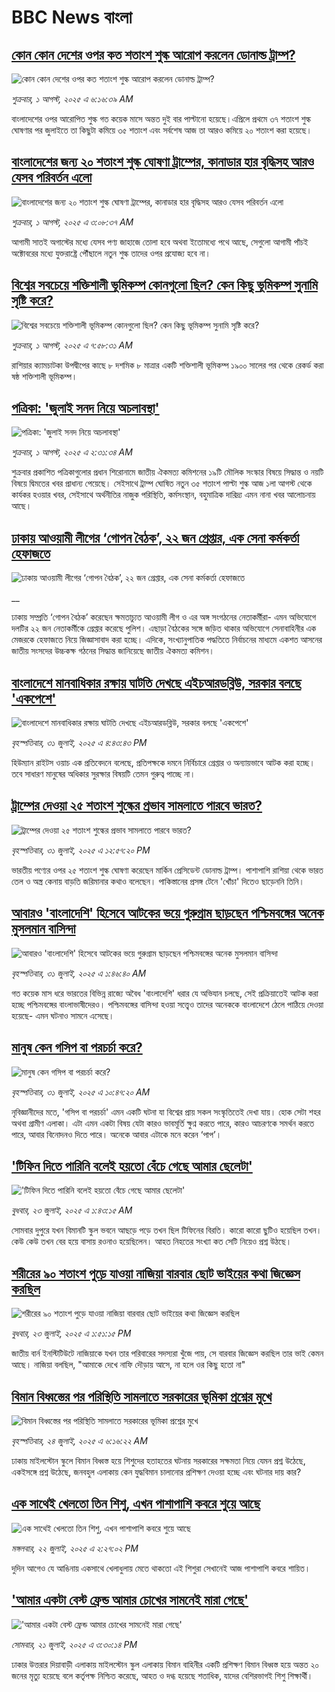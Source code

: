 # BBC News বাংলা## [কোন কোন দেশের ওপর কত শতাংশ শুল্ক আরোপ করলেন ডোনাল্ড ট্রাম্প? ](https://www.bbc.com/bengali/articles/c8x5j7ep2pxo?at_medium=RSS&at_campaign=rss?at_campaign=githubrss)![কোন কোন দেশের ওপর কত শতাংশ শুল্ক আরোপ করলেন ডোনাল্ড ট্রাম্প? ](https://ichef.bbci.co.uk/ace/ws/240/cpsprodpb/ba44/live/34a6d070-6e97-11f0-af20-030418be2ca5.jpg)_শুক্রবার, ১ আগস্ট, ২০২৫ এ ৬:১৬:৩৯ AM_বাংলাদেশের ওপর আরোপিত শুল্ক গত কয়েক মাসে অন্তত দুই বার পাল্টানো হয়েছে।এপ্রিলে প্রথমে ৩৭ শতাংশ শুল্ক ঘোষণার পর জুলাইতে তা কিছুটা কমিয়ে ৩৫ শতাংশ এবং সর্বশেষ আজ তা আরও কমিয়ে ২০ শতাংশ করা হয়েছে।## [বাংলাদেশের জন্য ২০ শতাংশ শুল্ক ঘোষণা ট্রাম্পের, কানাডার হার বৃদ্ধিসহ আরও যেসব পরিবর্তন এলো](https://www.bbc.com/bengali/articles/cy407g0de3po?at_medium=RSS&at_campaign=rss?at_campaign=githubrss)![বাংলাদেশের জন্য ২০ শতাংশ শুল্ক ঘোষণা ট্রাম্পের, কানাডার হার বৃদ্ধিসহ আরও যেসব পরিবর্তন এলো](https://ichef.bbci.co.uk/ace/ws/240/cpsprodpb/ea34/live/60cfed60-6e94-11f0-8dbd-f3d32ebd3327.jpg)_শুক্রবার, ১ আগস্ট, ২০২৫ এ ৩:০৮:৩৭ AM_আগামী সাতই অগাস্টের মধ্যে যেসব পণ্য জাহাজে তোলা হবে অথবা ইতোমধ্যে পথে আছে, সেগুলো আগামী পাঁচই অক্টোবরের মধ্যে যুক্তরাষ্ট্রে পৌঁছালে নতুন শুল্ক তাদের ওপর প্রযোজ্য হবে না।## [বিশ্বের সবচেয়ে শক্তিশালী ভূমিকম্প কোনগুলো ছিল? কেন কিছু ভূমিকম্প সুনামি সৃষ্টি করে?](https://www.bbc.com/bengali/articles/cx2p67dgk4xo?at_medium=RSS&at_campaign=rss?at_campaign=githubrss)![বিশ্বের সবচেয়ে শক্তিশালী ভূমিকম্প কোনগুলো ছিল? কেন কিছু ভূমিকম্প সুনামি সৃষ্টি করে?](https://ichef.bbci.co.uk/ace/ws/240/cpsprodpb/a020/live/91190700-6dda-11f0-8dbd-f3d32ebd3327.jpg)_শুক্রবার, ১ আগস্ট, ২০২৫ এ ৭:৫৮:৩১ AM_রাশিয়ার ক্যামচাটকা উপদ্বীপের কাছে ৮ দশমিক ৮ মাত্রার একটি শক্তিশালী ভূমিকম্প ১৯০০ সালের পর থেকে রেকর্ড করা ষষ্ঠ শক্তিশালী ভূমিকম্প।## [পত্রিকা: 'জুলাই সনদ নিয়ে অচলাবস্থা'](https://www.bbc.com/bengali/articles/cy4dp7e8lvlo?at_medium=RSS&at_campaign=rss?at_campaign=githubrss)![পত্রিকা: 'জুলাই সনদ নিয়ে অচলাবস্থা'](https://ichef.bbci.co.uk/ace/ws/240/cpsprodpb/21ec/live/59d441b0-6e7f-11f0-90ff-11a010b088f0.jpg)_শুক্রবার, ১ আগস্ট, ২০২৫ এ ২:৩১:৩৪ AM_শুক্রবার প্রকাশিত পত্রিকাগুলোর প্রধান শিরোনামে জাতীয় ঐকমত্য কমিশনের ১৯টি মৌলিক সংস্কার বিষয়ে সিদ্ধান্ত ও নয়টি বিষয়ে দ্বিমতের খবর প্রাধান্য পেয়েছে। সেইসাথে ট্রাম্প ঘোষিত নতুন ৩৫ শতাংশ পাল্টা শুল্ক আজ ১লা আগস্ট থেকে কার্যকর হওয়ার খবর, সেইসাথে অর্থনীতির নাজুক পরিস্থিতি, কর্মসংস্থান, বহুমাত্রিক দারিদ্র্য এমন নানা খবর আলোচনায় আছে।## [ঢাকায় আওয়ামী লীগের ‘গোপন বৈঠক’, ২২ জন গ্রেপ্তার, এক সেনা কর্মকর্তা হেফাজতে](https://www.bbc.co.uk/bengali/live/c87e8g4de2dt?at_medium=RSS&at_campaign=rss?at_campaign=githubrss)![ঢাকায় আওয়ামী লীগের ‘গোপন বৈঠক’, ২২ জন গ্রেপ্তার, এক সেনা কর্মকর্তা হেফাজতে](https://ichef.bbci.co.uk/ace/standard/240/cpsprodpb/d694/live/24ad5a90-6e38-11f0-af20-030418be2ca5.jpg)__ঢাকায় সম্প্রতি ‘গোপন বৈঠক’ করেছেন ক্ষমতাচ্যুত আওয়ামী লীগ ও এর অঙ্গ সংগঠনের নেতাকর্মীরা- এমন অভিযোগে দলটির ২২ জন নেতাকর্মীকে গ্রেপ্তার করেছে পুলিশ। এছাড়া বৈঠকের সঙ্গে জড়িত থাকার অভিযোগে সেনাবাহিনীর এক মেজরকে হেফাজতে নিয়ে জিজ্ঞাসাবাদ করা হচ্ছে। এদিকে,  সংখ্যানুপাতিক পদ্ধতিতে নির্বাচনের মাধ্যমে একশত আসনের জাতীয় সংসদের উচ্চকক্ষ গঠনের সিদ্ধান্ত জানিয়েছে জাতীয় ঐকমত্য কমিশন।## [বাংলাদেশে মানবাধিকার রক্ষায় ঘাটতি দেখছে এইচআরডব্লিউ, সরকার বলছে 'একপেশে'](https://www.bbc.com/bengali/articles/cn0r8jy7jjxo?at_medium=RSS&at_campaign=rss?at_campaign=githubrss)![বাংলাদেশে মানবাধিকার রক্ষায় ঘাটতি দেখছে এইচআরডব্লিউ, সরকার বলছে 'একপেশে'](https://ichef.bbci.co.uk/ace/ws/240/cpsprodpb/598a/live/12572070-6e0f-11f0-8dbd-f3d32ebd3327.jpg)_বৃহস্পতিবার, ৩১ জুলাই, ২০২৫ এ ৪:৪৩:৪৩ PM_হিউম্যান রাইটস ওয়াচ এক প্রতিবেদনে  বলেছে, প্রতিপক্ষকে দমনে নির্বিচারে গ্রেপ্তার ও অন্যায়ভাবে আটক করা হচ্ছে। তবে সাধারণ মানুষের অধিকার সুরক্ষার বিষয়টি তেমন গুরুত্ব পাচ্ছে না।## [ট্রাম্পের দেওয়া ২৫ শতাংশ শুল্কের প্রভাব সামলাতে পারবে ভারত?](https://www.bbc.com/bengali/articles/cde3k9de6p4o?at_medium=RSS&at_campaign=rss?at_campaign=githubrss)![ট্রাম্পের দেওয়া ২৫ শতাংশ শুল্কের প্রভাব সামলাতে পারবে ভারত?](https://ichef.bbci.co.uk/ace/ws/240/cpsprodpb/2397/live/fbb26730-6dfa-11f0-8dbd-f3d32ebd3327.jpg)_বৃহস্পতিবার, ৩১ জুলাই, ২০২৫ এ ১২:৫৭:২০ PM_ভারতীয় পণ্যের ওপর ২৫ শতাংশ শুল্ক ঘোষণা করেছেন মার্কিন প্রেসিডেন্ট ডোনাল্ড ট্রাম্প। পাশাপাশি রাশিয়া থেকে ভারত তেল ও অস্ত্র কেনায় বাড়তি জরিমানার কথাও বলেছেন। পাকিস্তানের প্রসঙ্গ টেনে 'খোঁচা' দিতেও ছাড়েননি তিনি।## [আবারও 'বাংলাদেশি' হিসেবে আটকের ভয়ে গুরুগ্রাম ছাড়ছেন পশ্চিমবঙ্গের অনেক মুসলমান বাসিন্দা](https://www.bbc.com/bengali/articles/c741lwy3nggo?at_medium=RSS&at_campaign=rss?at_campaign=githubrss)![আবারও 'বাংলাদেশি' হিসেবে আটকের ভয়ে গুরুগ্রাম ছাড়ছেন পশ্চিমবঙ্গের অনেক মুসলমান বাসিন্দা](https://ichef.bbci.co.uk/ace/ws/240/cpsprodpb/a5a2/live/0a99a840-6d32-11f0-97c9-ddd687f1cffb.jpg)_বৃহস্পতিবার, ৩১ জুলাই, ২০২৫ এ ১:৪৬:৪০ AM_গত কয়েক মাস ধরে ভারতের বিভিন্ন রাজ্যে অবৈধ 'বাংলাদেশি' ধরার যে অভিযান চলছে, সেই প্রক্রিয়াতেই আটক করা হচ্ছে পশ্চিমবঙ্গের বাংলাভাষীদেরও। পশ্চিমবঙ্গের বাসিন্দা হওয়া সত্ত্বেও তাদের অনেককে বাংলাদেশে ঠেলে পাঠিয়ে দেওয়া হয়েছে- এমন ঘটনাও সামনে এসেছে।## [মানুষ কেন গসিপ বা পরচর্চা করে?](https://www.bbc.com/bengali/articles/cr4wknnqdg6o?at_medium=RSS&at_campaign=rss?at_campaign=githubrss)![মানুষ কেন গসিপ বা পরচর্চা করে?](https://ichef.bbci.co.uk/ace/ws/240/cpsprodpb/3240/live/fe888380-5c94-11f0-8547-e5153bdee31d.jpg)_বৃহস্পতিবার, ৩১ জুলাই, ২০২৫ এ ১০:৪৭:২০ AM_নৃবিজ্ঞানীদের মতে, 'গসিপ বা পরচর্চা' এমন একটি ঘটনা যা বিশ্বের প্রায় সকল সংস্কৃতিতেই দেখা যায়। হোক সেটা শহর অথবা গ্রামীণ এলাকা। এটা এমন একটা বিষয় যেটা কারও ভাবমূর্তি ক্ষুণ্ন করতে পারে, কারও আচরণকে সমর্থন করতে পারে, আবার বিনোদনও দিতে পারে। অনেকে আবার এটাকে মনে করেন ‘পাপ’।## ['টিফিন দিতে পারিনি বলেই হয়তো বেঁচে গেছে আমার ছেলেটা'](https://www.bbc.com/bengali/articles/c07d4n1vxl1o?at_medium=RSS&at_campaign=rss?at_campaign=githubrss)!['টিফিন দিতে পারিনি বলেই হয়তো বেঁচে গেছে আমার ছেলেটা'](https://ichef.bbci.co.uk/ace/ws/240/cpsprodpb/34db/live/480665e0-670d-11f0-97e0-491eb8268629.jpg)_বুধবার, ২৩ জুলাই, ২০২৫ এ ১:৪৩:১৫ AM_সোমবার দুপুরে যখন বিমানটি স্কুল ভবনে আছড়ে পড়ে তখন ছিল টিফিনের বিরতি। কারো কারো ছুটিও হয়েছিল তখন। কেউ কেউ তখন বের হয়ে বাসায় রওনাও হয়েছিলেন। আহত নিহতের সংখ্যা কত সেটি নিয়েও প্রশ্ন উঠছে।## [শরীরের ৯০ শতাংশ পুড়ে যাওয়া নাজিয়া বারবার ছোট ভাইয়ের কথা জিজ্ঞেস করছিল](https://www.bbc.com/bengali/articles/cg75lydvjj4o?at_medium=RSS&at_campaign=rss?at_campaign=githubrss)![শরীরের ৯০ শতাংশ পুড়ে যাওয়া নাজিয়া বারবার ছোট ভাইয়ের কথা জিজ্ঞেস করছিল](https://ichef.bbci.co.uk/ace/ws/240/cpsprodpb/de08/live/5b08d890-67c5-11f0-bdb3-2fec70b719ae.jpg)_বুধবার, ২৩ জুলাই, ২০২৫ এ ১:৫১:১৫ PM_জাতীয় বার্ন ইনস্টিটিউটে নাজিয়াকে যখন তার পরিবারের সদস্যরা খুঁজে পায়, সে বারবার জিজ্ঞেস করছিল তার ভাই কেমন আছে। নাজিয়া বলছিল, "আমাকে দেখে নাফি দৌড়ায় আসে, না হলে ওর কিছু হতো না"## [বিমান বিধ্বস্তের পর পরিস্থিতি সামলাতে সরকারের ভূমিকা প্রশ্নের মুখে](https://www.bbc.com/bengali/articles/cp3le0l82eko?at_medium=RSS&at_campaign=rss?at_campaign=githubrss)![বিমান বিধ্বস্তের পর পরিস্থিতি সামলাতে সরকারের ভূমিকা প্রশ্নের মুখে](https://ichef.bbci.co.uk/ace/ws/240/cpsprodpb/4b48/live/726de4b0-6812-11f0-89ea-4d6f9851f623.jpg)_বৃহস্পতিবার, ২৪ জুলাই, ২০২৫ এ ৬:১৬:২২ AM_ঢাকায় মাইলস্টোন স্কুলে বিমান বিধ্বস্ত হয়ে শিশুদের হতাহতের ঘটনায় সরকারের সক্ষমতা নিয়ে যেমন প্রশ্ন উঠেছে, একইসঙ্গে প্রশ্ন উঠেছে, জনবহুল এলাকায় কেন যুদ্ধবিমান চালানোর প্রশিক্ষণ দেওয়া হচ্ছে এবং ঘটনার দায় কার?## [এক সাথেই খেলতো তিন শিশু, এখন পাশাপাশি কবরে শুয়ে আছে](https://www.bbc.com/bengali/articles/c75r2n3gwr9o?at_medium=RSS&at_campaign=rss?at_campaign=githubrss)![এক সাথেই খেলতো তিন শিশু, এখন পাশাপাশি কবরে শুয়ে আছে](https://ichef.bbci.co.uk/ace/ws/240/cpsprodpb/fb31/live/e29d7c60-6703-11f0-8dbd-f3d32ebd3327.jpg)_মঙ্গলবার, ২২ জুলাই, ২০২৫ এ ২:২৭:০২ PM_দুদিন আগেও যে আঙিনায় একসাথে খেলাধুলায় মেতে থাকতো এই শিশুরা সেখানেই আজ পাশাপাশি কবরে শায়িত।## ['আমার একটা বেস্ট ফ্রেন্ড আমার চোখের সামনেই মারা গেছে'](https://www.bbc.com/bengali/articles/cdjxv2me41no?at_medium=RSS&at_campaign=rss?at_campaign=githubrss)!['আমার একটা বেস্ট ফ্রেন্ড আমার চোখের সামনেই মারা গেছে'](https://ichef.bbci.co.uk/ace/ws/240/cpsprodpb/da06/live/5342e3e0-6643-11f0-af20-030418be2ca5.jpg)_সোমবার, ২১ জুলাই, ২০২৫ এ ৩:৩০:১৪ PM_ঢাকার উত্তরার দিয়াবাড়ী এলাকায় মাইলস্টোন স্কুল এলাকায় বিমান বাহিনীর একটি প্রশিক্ষণ বিমান বিধ্বস্ত হয়ে অন্তত ২০ জনের মৃত্যু হয়েছে বলে কর্তৃপক্ষ নিশ্চিত করেছে, আহত ও দগ্ধ হয়েছে শতাধিক, যাদের বেশিরভাগই শিশু শিক্ষার্থী।